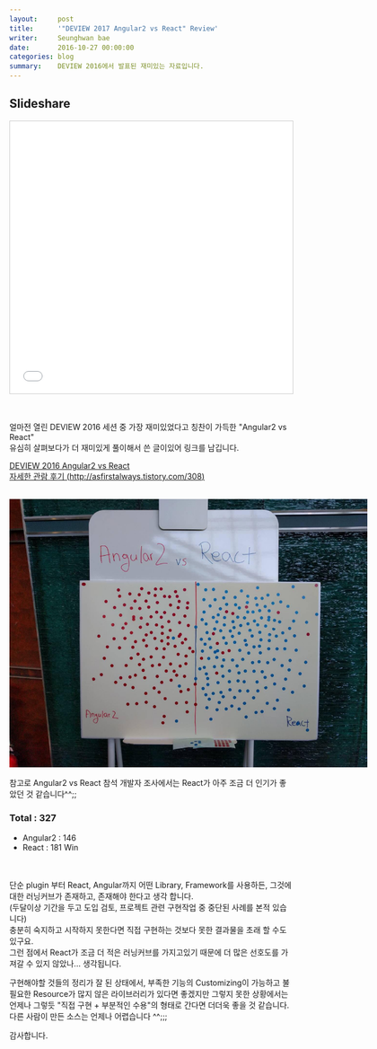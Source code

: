 ```yaml
---
layout:     post
title:      '"DEVIEW 2017 Angular2 vs React" Review'
writer:     Seunghwan bae
date:       2016-10-27 00:00:00
categories: blog
summary:    DEVIEW 2016에서 발표된 재미있는 자료입니다.
---
```


## Slideshare

<iframe src="//www.slideshare.net/slideshow/embed_code/key/1Ru6BcWHvxZ7nc" height="485" frameborder="0" marginwidth="0" marginheight="0" scrolling="no" style="border:1px solid #CCC; border-width:1px; margin:0 auto; display:block; width: 100%; max-width: 638px;" allowfullscreen> </iframe>

<br><br>
 얼마전 열린 DEVIEW 2016 세션 중 가장 재미있었다고 칭찬이 가득한 "Angular2 vs React"<br> 
 유심히 살펴보다가 더 재미있게 풀이해서 쓴 글이있어 링크를 남깁니다.

<a href="//www.slideshare.net/deview/114angularvs-react" title="DEVIEW 2016 Angular2 vs React" target="_blank">DEVIEW 2016 Angular2 vs React</a><br>
[자세한 관람 후기 (http://asfirstalways.tistory.com/308)](http://asfirstalways.tistory.com/308)
<br><br>

<img src="/resource/images/post/angularvsreact1027_2.jpg" style="max-width: 638px;" alt="">

참고로 Angular2 vs React 참석 개발자 조사에서는 React가 아주 조금 더 인기가 좋았던 것 같습니다^^;;

### Total : 327

- Angular2 : 146
- React : 181 Win

<br>
<br>
 단순 plugin 부터 React, Angular까지 어떤 Library, Framework를 사용하든, 그것에 대한 러닝커브가 존재하고, 존재해야 한다고 생각 합니다.<br>
 (두달이상 기간을 두고 도입 검토, 프로젝트 관련 구현작업 중 중단된 사례를 본적 있습니다)<br>
 충분히 숙지하고 시작하지 못한다면 직접 구현하는 것보다 못한 결과물을 초래 할 수도있구요.<br>
 그런 점에서 React가 조금 더 적은 러닝커브를 가지고있기 때문에 더 많은 선호도를 가져갈 수 있지 않았나... 생각됩니다.<br>
 
 구현해야할 것들의 정리가 잘 된 상태에서, 부족한 기능의 Customizing이 가능하고 불필요한 Resource가 많지 않은 라이브러리가 있다면 좋겠지만 그렇지 못한 상황에서는 언제나 그렇듯 "직접 구현 + 부분적인 수용"의 형태로 간다면 더더욱 좋을 것 같습니다.
<br>
 다른 사람이 만든 소스는 언제나 어렵습니다 ^^;;;

 감사합니다.

 